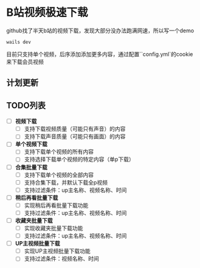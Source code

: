 # B站视频极速下载

github找了半天b站的视频下载，发现大部分没办法跑满网速，所以写一个demo

```shell
wails dev
```

目前只支持单个视频，后序添加添加更多内容，通过配置``config.yml`的cookie来下载会员视频

## 计划更新

## TODO列表

- [ ] **视频下载**
    - [ ] 支持下载视频质量（可能只有声音）的内容
    - [ ] 支持下载声音质量（可能只有画面）的内容
- [ ] **单个视频下载**
    - [ ] 支持下载单个视频的所有内容
    - [ ] 支持选择下载单个视频的特定内容（单p下载）
- [ ] **合集批量下载**
    - [ ] 支持下载单个视频的全部内容
    - [ ] 支持合集下载，并默认下载全p视频
    -  [ ] 支持过滤条件：up主名称、视频名称、时间
- [ ] **稍后再看批量下载**
    - [ ] 实现稍后再看批量下载功能
    - [ ] 支持过滤条件：up主名称、视频名称、时间
- [ ] **收藏夹批量下载**
    - [ ] 实现收藏夹批量下载功能
    - [ ] 支持过滤条件：up主名称、视频名称、时间
- [ ] **UP主视频批量下载**
    - [ ] 实现UP主视频批量下载功能
    - [ ] 支持过滤条件：视频名称、时间
